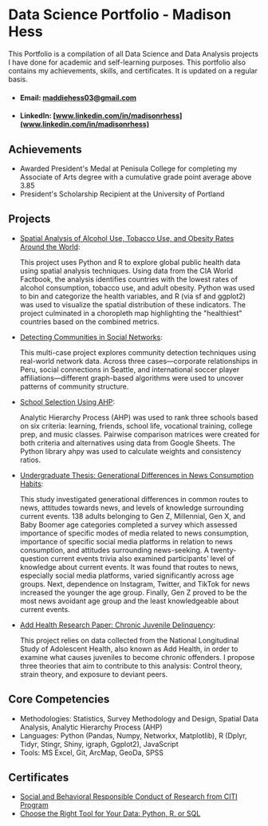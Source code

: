 # Data Science Portfolio - Madison Hess
This Portfolio is a compilation of all Data Science and Data Analysis projects I have done for academic and self-learning purposes. This portfolio also contains my achievements, skills, and certificates. It is updated on a regular basis.

* #### Email: [maddiehess03@gmail.com](maddiehess03@gmail.com)
* #### LinkedIn: [www.linkedin.com/in/madisonrhess](www.linkedin.com/in/madisonrhess)

## Achievements

* Awarded President's Medal at Penisula College for completing my Associate of Arts degree with a cumulative grade point average above 3.85
* President's Scholarship Recipient at the University of Portland

## Projects

* [Spatial Analysis of Alcohol Use, Tobacco Use, and Obesity Rates Around the World](https://github.com/Comp-Soc-Science-Methods/HW1/tree/main):
  
  This project uses Python and R to explore global public health data using spatial analysis techniques. Using data from the CIA World Factbook, the analysis identifies countries with the lowest rates of alcohol        consumption, tobacco use, and adult obesity. Python was used to bin and categorize the health variables, and R (via sf and ggplot2) was used to visualize the spatial distribution of these indicators. The project      culminated in a choropleth map highlighting the "healthiest" countries based on the combined metrics.
  
* [Detecting Communities in Social Networks](https://github.com/Comp-Soc-Science-Methods/HW2):

  This multi-case project explores community detection techniques using real-world network data. Across three cases—corporate relationships in Peru, social connections in Seattle, and international soccer player        affiliations—different graph-based algorithms were used to uncover patterns of community structure.
  
* [School Selection Using AHP](https://github.com/Comp-Soc-Science-Methods/HW3_ahp):

  Analytic Hierarchy Process (AHP) was used to rank three schools based on six criteria: learning, friends, school life, vocational training, college prep, and music classes. Pairwise comparison matrices were created           for both criteria and alternatives using data from Google Sheets. The Python library ahpy was used to calculate weights and consistency ratios.

* [Undergraduate Thesis: Generational Differences in News Consumption Habits](https://github.com/maddierhess/Portfolio/blob/main/Projects/Senior%20Thesis.pdf):
  
  This study investigated generational differences in common routes to news, attitudes towards news, and levels of knowledge surrounding current events. 138 adults belonging to Gen Z, Millennial, Gen X, and Baby        Boomer age categories completed a survey which assessed importance of specific modes of media related to news consumption, importance of specific social media platforms in relation to news consumption, and            attitudes surrounding news-seeking. A twenty-question current events trivia also examined participants’ level of knowledge about current events. It was found that routes to news, especially social media platforms,    varied significantly across age groups. Next, dependence on Instagram, Twitter, and TikTok for news increased the younger the age group. Finally, Gen Z proved to be the most news avoidant age group and the least      knowledgeable about current events.

* [Add Health Research Paper: Chronic Juvenile Delinquency](https://github.com/maddierhess/Portfolio/blob/main/Projects/SOC%20438%20FINAL%20PAPER-3.pdf):
  
  This project relies on data collected from the National Longitudinal Study of Adolescent Health, also known as Add Health, in order to examine what causes juveniles to become chronic offenders. I propose three        theories that aim to contribute to this analysis: Control theory, strain theory, and exposure to deviant peers.
  

## Core Competencies

* Methodologies: Statistics, Survey Methodology and Design, Spatial Data Analysis, Analytic Hierarchy Process (AHP)
* Languages: Python (Pandas, Numpy, Networkx, Matplotlib), R (Dplyr, Tidyr, Stingr, Shiny, igraph, Ggplot2), JavaScript
* Tools: MS Excel, Git, ArcMap, GeoDa, SPSS

## Certificates

* [Social and Behavioral Responsible Conduct of Research from CITI Program](https://github.com/maddierhess/Portfolio/blob/main/Certificates/citiCompletionCertificate_14388769_69151338-2.pdf)
* [Choose the Right Tool for Your Data: Python, R, or SQL](https://github.com/maddierhess/Portfolio/blob/main/Certificates/CertificateOfCompletion_Choose%20the%20Right%20Tool%20for%20Your%20Data%20Python%20R%20or%20SQL.pdf)
